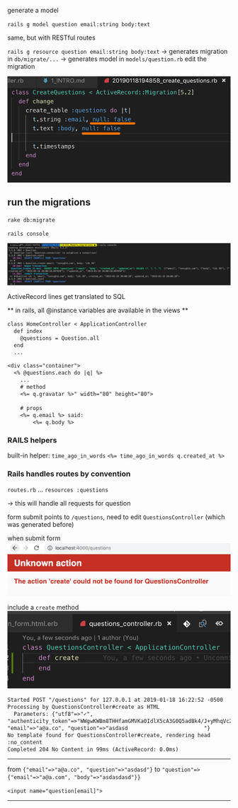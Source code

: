 generate a model

`rails g model question email:string body:text`

same, but with RESTful routes

`rails g resource question email:string body:text`
-> generates migration in `db/migrate/...`
-> generates model in `models/question.rb`
edit the migration

![](2019-01-18-14-49-57.png)

## run the migrations

`rake db:migrate`

`rails console`

![](2019-01-18-15-00-56.png)

ActiveRecord lines
get translated to SQL

** in rails, all @instance variables are available in the views **

```
class HomeController < ApplicationController
  def index
    @questions = Question.all
  end
  ...
```

```
<div class="container">
  <% @questions.each do |q| %>
    ...
    # method
    <%= q.gravatar %>" width="80" height="80">

    # props
    <%= q.email %> said:
        <%= q.body %>
```


### RAILS helpers
built-in helper: `time_ago_in_words`
`<%= time_ago_in_words q.created_at %>`


### Rails handles routes by convention

`routes.rb`
  ...
  `resources :questions`
  
  -> this will handle all requests for question


form submit points to
`/questions`,
need to edit `QuestionsController` (which was generated before)

when submit form
![](2019-01-18-16-20-55.png)

include a `create` method
![](2019-01-18-16-24-17.png)


```
Started POST "/questions" for 127.0.0.1 at 2019-01-18 16:22:52 -0500
Processing by QuestionsController#create as HTML
  Parameters: {"utf8"=>"✓", "authenticity_token"=>"WWgwKWBm8THHfamGMVKa0IdlX5cA3G0Q5adBk4/J+yMhqVc22JJu8680anJu4kkfqGrPDZyilNgiN+mqQAJTJw==", "email"=>"a@a.co", "question"=>"asdasd                        "}
No template found for QuestionsController#create, rendering head :no_content
Completed 204 No Content in 99ms (ActiveRecord: 0.0ms)
```

***

from `{"email"=>"a@a.co", "question"=>"asdasd"}` to 
`"question"=>{"email"=>"a@a.com", "body"=>"asdasdasd"}}`

`<input name="question[email]">`

***
